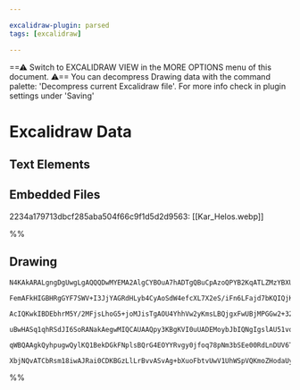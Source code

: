 ```yaml
---

excalidraw-plugin: parsed
tags: [excalidraw]

---
```

==⚠  Switch to EXCALIDRAW VIEW in the MORE OPTIONS menu of this document. ⚠== You can decompress Drawing data with the command palette: 'Decompress current Excalidraw file'. For more info check in plugin settings under 'Saving'


# Excalidraw Data

## Text Elements
## Embedded Files
2234a179713dbcf285aba504f66c9f1d5d2d9563: [[Kar_Helos.webp]]

%%
## Drawing
```compressed-json
N4KAkARALgngDgUwgLgAQQQDwMYEMA2AlgCYBOuA7hADTgQBuCpAzoQPYB2KqATLZMzYBXUtiRoIACyhQ4zZAHoFAc0JRJQgEYA6bGwC2CgF7N6hbEcK4OCtptbErHALRY8RMpWdx8Q1TdIEfARcZgRmBShcZQUebQBObR4aOiCEfQQOKGZuAG1wMFAwYogSbggAZUwALQAxAGtNABEAJRTiyFhEcsJ9aKR+EsxuZwBGAHYANkmEiZ54yYBWeIAO

FemAFkHIGBHRgGYF7SWV+I3JjYAGRdHLyb4CyAoSdW4efcXL7X2eS/iFn6LFajd7bKQIQjKaTcUaLcaJUbxUbrM77SbXcaLMHWZTBbiXMHMKCkNj1BAAYTY+DYpHKxOszDguECWXaJU0uGw9WUJKEHGIlOptIk9I4jOZmSgbMgADNCPh8BVYHiJJJORpAtKIESSWSAOovSQwwnE0kIJUwFXoQQeLW8qEccI5NCjMFsJnYNS7F2XAmPCC8/mO5jO1

AcIQKwkIBDEbhrM5Y/2MFjsLhoG5+joMJisTgAOU4YhhVw2yKmsLBQjgxFwUBjMPGGw2+32ow28UWPFuYMIzCaaTrsbQMoIYTBPOEcAAksRQ7kALpgzTCfkAUWCGSyc8X/qIHHq3HDkd3bC59bQxKECDBcuCM/KPHeG1wE3i4wOxE02BlPBWi1wHKfBsMrTNg8QyqMxCLMQPDEB2kz7FqzDuOIqD5B0YCuo8mGPDuWaEPyWDlLglwQAUAC+4B4RA

uBwHASq1qhRSdJI6SoRANakAegwMIQCAUAAQpy3KBgKVI0uUADEMoybJbIQNgIgslAU51voSq6hS4nCugkmjAg+n6fJimkMpqnpEJXITnyYlCnS5BikyynGUpkrmfotTyoqyrsTaZQ8SZZlqRpZoGsQrxoA8JSBW5wWmmSFpWtqVL+QUCmuVk7ktMIDpOsaaUxZlakAPIel6MK+gFGUqWptScFAtS4Po8reqgibRdV7l1VkFSEEYqG/FVpmxekAA

qWBQAAgkQyhpugwQylKQ1BekDGkFNplsBQrG4EOYYRvgy0jfoq78pNm3bSEe00RdLnDUV6TnSSFCjfA7GifJyEkgqAAaMLwdoKy+vslyjLCTaTFhJRfVS+AAJowiD4zaJiPA3E2NwnO1kBGGwBjcMxkD0AQV74oDb7LJMFFHQ9+jZTZwahgGK6xjxPIkL1/VvJmkDs8QSoIHA3DYxAfMALJsMQCCnQBwR7SO+BjmlfOChJaCExAAlUtdpDKByAAU

XbjNQvATCbRsm18iwAJRai0CDKBGzLlLrBvvASvAg+bXuoFbtvUwV1UhWSpVQKmoZHodaUyuQGT24RpAEcoBP+pksvnqgl7Xv62BEELF6kFeYIcE1qFZ26QhQHuZeFwgAclHYABWCDYNkFQl3AEtSzLmhy9wCtKyUnJh4wo14/gKdZl0vlpK3qZaopRIGK93RoJHYLUme8ujtnWb4KEU1z6P4+HgdFHgOR/AQLe4QE5R5FAA
```
%%